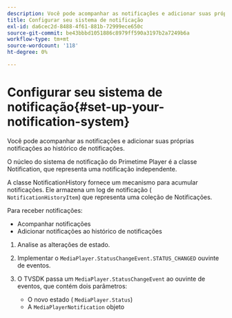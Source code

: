 ```yaml
---
description: Você pode acompanhar as notificações e adicionar suas próprias notificações ao histórico de notificações.
title: Configurar seu sistema de notificação
exl-id: da6cec2d-8488-4f61-881b-72999ece650c
source-git-commit: be43bbbd1051886c8979ff590a3197b2a7249b6a
workflow-type: tm+mt
source-wordcount: '118'
ht-degree: 0%

---
```


# Configurar seu sistema de notificação{#set-up-your-notification-system}

Você pode acompanhar as notificações e adicionar suas próprias notificações ao histórico de notificações.

O núcleo do sistema de notificação do Primetime Player é a classe Notification, que representa uma notificação independente.

A classe NotificationHistory fornece um mecanismo para acumular notificações. Ele armazena um log de notificação ( `NotificationHistoryItem`) que representa uma coleção de Notificações.

Para receber notificações:

* Acompanhar notificações
* Adicionar notificações ao histórico de notificações

1. Analise as alterações de estado.
1. Implementar o `MediaPlayer.StatusChangeEvent.STATUS_CHANGED` ouvinte de eventos.
1. O TVSDK passa um `MediaPlayer.StatusChangeEvent` ao ouvinte de eventos, que contém dois parâmetros:

   * O novo estado ( `MediaPlayer.Status`)
   * A `MediaPlayerNotification` objeto
